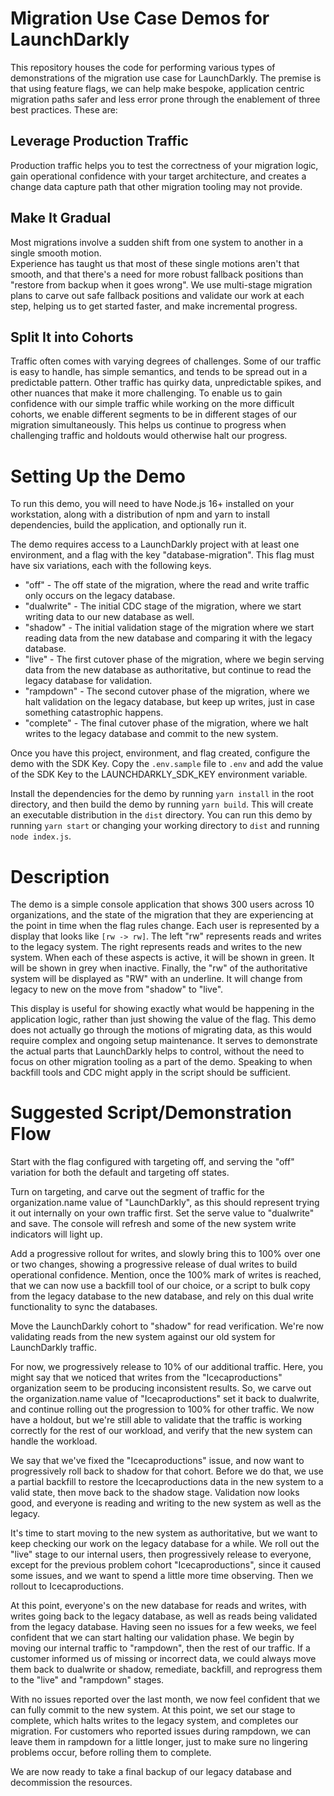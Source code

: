 # Migration Use Case Demos for LaunchDarkly
This repository houses the code for performing various types of demonstrations of the migration use case for 
LaunchDarkly.  The premise is that using feature flags, we can help make bespoke, application centric migration paths
safer and less error prone through the enablement of three best practices.  These are:

## Leverage Production Traffic
Production traffic helps you to test the correctness of your migration logic, gain 
operational confidence with your target architecture, and creates a change data capture path that other migration 
tooling may not provide.

## Make It Gradual
Most migrations involve a sudden shift from one system to another in a single smooth motion.  
Experience has taught us that most of these single motions aren't that smooth, and that there's a need for more 
robust fallback positions than "restore from backup when it goes wrong".  We use multi-stage migration plans to 
carve out safe fallback positions and validate our work at each step, helping us to get started faster, and make 
incremental progress.

## Split It into Cohorts
Traffic often comes with varying degrees of challenges.  Some of our traffic is easy to handle, has simple semantics, 
and tends to be spread out in a predictable pattern.  Other traffic has quirky data, unpredictable spikes, and other 
nuances that make it more challenging.  To enable us to gain confidence with our simple traffic while working on the 
more difficult cohorts, we enable different segments to be in different stages of our migration simultaneously.  This 
helps us continue to progress when challenging traffic and holdouts would otherwise halt our progress.

# Setting Up the Demo
To run this demo, you will need to have Node.js 16+ installed on your workstation, along with a distribution of npm and 
yarn to install dependencies, build the application, and optionally run it.

The demo requires access to a LaunchDarkly project with at least one environment, and a flag with the key 
"database-migration".  This flag must have six variations, each with the following keys.

- "off" - The off state of the migration, where the read and write traffic only occurs on the legacy database.
- "dualwrite" - The initial CDC stage of the migration, where we start writing data to our new database as well.
- "shadow" - The initial validation stage of the migration where we start reading data from the new database and 
  comparing it with the legacy database.
- "live" - The first cutover phase of the migration, where we begin serving data from the new database as authoritative,
  but continue to read the legacy database for validation.
- "rampdown" - The second cutover phase of the migration, where we halt validation on the legacy database, but keep up
  writes, just in case something catastrophic happens.
- "complete" - The final cutover phase of the migration, where we halt writes to the legacy database and commit to the 
  new system.

Once you have this project, environment, and flag created, configure the demo with the SDK Key.  Copy the 
```.env.sample``` file to ```.env``` and add the value of the SDK Key to the LAUNCHDARKLY_SDK_KEY environment variable.

Install the dependencies for the demo by running ```yarn install``` in the root directory, and then build the demo by 
running ```yarn build```.  This will create an executable distribution in the ```dist``` directory.  You can run this 
demo by running ```yarn start``` or changing your working directory to ```dist``` and running ```node index.js```.

# Description
The demo is a simple console application that shows 300 users across 10 organizations, and the state of the migration 
that they are experiencing at the point in time when the flag rules change.  Each user is represented by a display that 
looks like ```[rw -> rw]```.  The left "rw" represents reads and writes to the legacy system.  The right represents 
reads and writes to the new system.  When each of these aspects is active, it will be shown in green.  It will be shown 
in grey when inactive.  Finally, the "rw" of the authoritative system will be displayed as "RW" with an underline.  It 
will change from legacy to new on the move from "shadow" to "live".

This display is useful for showing exactly what would be happening in the application logic, rather than just showing 
the value of the flag.  This demo does not actually go through the motions of migrating data, as this would require 
complex and ongoing setup maintenance.  It serves to demonstrate the actual parts that LaunchDarkly helps to control, 
without the need to focus on other migration tooling as a part of the demo.  Speaking to when backfill tools and CDC 
might apply in the script should be sufficient.

# Suggested Script/Demonstration Flow

Start with the flag configured with targeting off, and serving the "off" variation for both the default and targeting 
off states.

Turn on targeting, and carve out the segment of traffic for the organization.name value of "LaunchDarkly", as this 
should represent trying it out internally on your own traffic first.  Set the serve value to "dualwrite" and save.  The 
console will refresh and some of the new system write indicators will light up.

Add a progressive rollout for writes, and slowly bring this to 100% over one or two changes, showing a progressive 
release of dual writes to build operational confidence.  Mention, once the 100% mark of writes is reached, that we can 
now use a backfill tool of our choice, or a script to bulk copy from the legacy database to the new database, and rely 
on this dual write functionality to sync the databases.

Move the LaunchDarkly cohort to "shadow" for read verification.  We're now validating reads from the new system against 
our old system for LaunchDarkly traffic.

For now, we progressively release to 10% of our additional traffic.  Here, you might say that we noticed that writes 
from the "Icecaproductions" organization seem to be producing inconsistent results.  So, we carve out the 
organization.name value of "Icecaproductions" set it back to dualwrite, and continue rolling out the progression to 
100% for other traffic.  We now have a holdout, but we're still able to validate that the traffic is working correctly 
for the rest of our workload, and verify that the new system can handle the workload.

We say that we've fixed the "Icecaproductions" issue, and now want to progressively roll back to shadow for that 
cohort.  Before we do that, we use a partial backfill to restore the Icecaproductions data in the new system to a valid 
state, then move back to the shadow stage.  Validation now looks good, and everyone is reading and writing to the new 
system as well as the legacy.

It's time to start moving to the new system as authoritative, but we want to keep checking our work on the legacy 
database for a while.  We roll out the "live" stage to our internal users, then progressively release to everyone, 
except for the previous problem cohort "Icecaproductions", since it caused some issues, and we want to spend a little 
more time observing.  Then we rollout to Icecaproductions.

At this point, everyone's on the new database for reads and writes, with writes going back to the legacy database, as 
well as reads being validated from the legacy database.  Having seen no issues for a few weeks, we feel confident that 
we can start halting our validation phase.  We begin by moving our internal traffic to "rampdown", then the rest of our 
traffic.  If a customer informed us of missing or incorrect data, we could always move them back to dualwrite or shadow,
remediate, backfill, and reprogress them to the "live" and "rampdown" stages.

With no issues reported over the last month, we now feel confident that we can fully commit to the new system.  At this 
point, we set our stage to complete, which halts writes to the legacy system, and completes our migration.  For 
customers who reported issues during rampdown, we can leave them in rampdown for a little longer, just to make sure no 
lingering problems occur, before rolling them to complete.

We are now ready to take a final backup of our legacy database and decommission the resources.